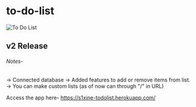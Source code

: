# to-do-list

![To Do List](https://clickup.com/blog/wp-content/uploads/2019/01/to-do-list-apps.png)

## v2 Release

###### Notes-

-> Connected database
-> Added features to add or remove items from list.
-> You can make custom lists (as of now can through "/<List Name>" in URL)

Access the app here- https://s1xine-todolist.herokuapp.com/
